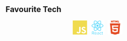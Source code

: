 
<!-- <html> -->
<!--   <head> -->
<!--   </head> -->
<!--   <body> -->
<!--
  <h1><img src="https://emojis.slackmojis.com/emojis/images/1531849430/4246/blob-sunglasses.gif?1531849430" width="30"/> Hey! Nice to see you.</h1> -->
<!--   <img src="banner.png"/> -->
<!--   <img src="about.png"/> -->
<!--
<p align="center">
  <img src="https://streak-stats.demolab.com?user=abhish1ss&theme=transparent&fire=EB5454" alt="GitHub Streak"/>
  <img src="https://github-readme-stats.vercel.app/api/top-langs/?username=abhish1ss&layout=compact&theme=vision-friendly-dark" alt="Top Languages"/>
  <img src="https://leetcode-stats-six.vercel.app/?username=abhish1_s&theme=dark"><br/>
  <img src="https://github-readme-stats.vercel.app/api?username=abhish1ss&show_icons=true&hide_border=true&icon_color=008000&text_color=000000&count_private=true">
</p> -->
## Favourite Tech
<div align=center>
  <img src="https://github.com/devicons/devicon/blob/master/icons/javascript/javascript-plain.svg" title="JavaScript" alt="JavaScript" width="40" height="40"/>&nbsp;
  <img src="https://github.com/devicons/devicon/blob/master/icons/react/react-original-wordmark.svg" title="React" alt="React" width="40" height="40"/>&nbsp;
  <img src="https://github.com/devicons/devicon/blob/master/icons/html5/html5-plain-wordmark.svg" title="html" alt="html" width="40" height="40"/>&nbsp;
<div>
<!-- </body> -->
<!-- </html> -->
<!--
**abhish1ss/abhish1ss** is a ✨ _special_ ✨ repository because its `README.md` (this file) appears on your GitHub profile.

Here are some ideas to get you started:
<img src=”https://userimages.githubusercontent.com/75753187/123358567-aac7b900-d539-11eb-8275-0b380264bb4c.png" alt=”my banner”>
[![KnlnKS's LeetCode stats](https://leetcode-stats-six.vercel.app/?username=abhish1_s&theme=dark)](https://github.com/abhish1_s/leetcode-stats)

- 🔭 I’m currently working on ...
- 🌱 I’m currently learning ...
- 👯 I’m looking to collaborate on ...
- 🤔 I’m looking for help with ...
- 💬 Ask me about ...
- 📫 How to reach me: ...
- 😄 Pronouns: ...
- ⚡ Fun fact: ...
-->
